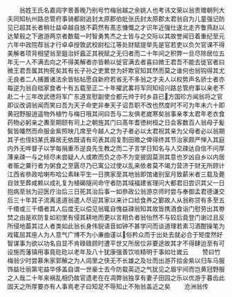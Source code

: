 <!-- { "loadSidebar": true } -->
　　翁姓王氏名嘉闾字景善晚乃别号竹梅翁越之余姚人也考讳文荣以翁贵赠朝列大夫同知杭州路总管府事骑都尉追封太原郡伯妣张氏封太原郡太君翁自为儿童强记防见已超其长者稍壮益卓越自放不羁然有髙志慷慨之才识年近强仕遂北走齐鲁燕赵以达辇毂之下遨游两京者数载一时智勇隽杰之士皆与之交际以其故誉闻日着重纪至元六年中政院荐翁才行卓卓授敦武校尉松江等处财赋提举先是官若吏以负欠官课不得美解者项背相望翁至鉏治奸蠧正其税赋之无归者而二十年间之积弊一旦尽除居位五年无一人不满去向之不得美解者亦皆赖以徙官满去者喜曰微王君吾不能去徙官者曰微王君吾属其拘死矣其有长子孙之吏累世为奸欺官知其然而莫之谁何也翁钩得其尤无良者二人捕置诸法余皆帖帖愿自新府若省无不多翁之才夫人以权势声名骄士者亦每逆为翁自绌家食者十有五载至正二十年擢武畧将军同知绍兴路总管府事以亲老不赴二十三年改武徳将军广东道宣慰副使佥都元帅于时乡县已方国珍方闻翁将之官即议改调翁闻而笑曰吾为天子命吏非奉天子诏吾职不改也然度时不可为年未六十即黄冠野服逍遥物外植竹与梅日哦其间曰吾与二友俱老嵗寒矣翁事亲孝太君年老衣食药物必躬亲之夀至期颐有司上之朝旌其门曰髙年耆徳树桓之日会客数百人翁母子髪鬓皆皤然而命服金紫照映几席至今越人之为子者必以太君祝其亲为父母者必以翁期其子也侄妇某氏寡居无依既请有司表其闾复割田赡之俾得终其节治家颇严惮入其庭内外无哗督子以学每捐重币逆良先生教之而二子言学日知名与人交疎达自信不问厚薄亲疎一与之倾尽未尝疑人人或欺而负之亦不为变彼固莫测其意也岁凶自乡以内居者赈之粟行者为粥食之至匮尽乃已寓公过使以乱来依者莫不竭力营济于财无所顾计江西省叅政哈喇布哈公素昧平生一日携家至其地翁即馆诸别室月致薪米者三载及薨自敛至葬咸赖以成礼复为植碣隧间命守者防其域福建省理问大都君旧尝识其父一日抱病至翁为迎医疗治后三日死其治后事一如叅政公翁游京师时尝与奉御孟君德谦交后三十年其子流离逺道翁遣人尽迎其家以来计口给食养之鄞故人从翁称贷有多至五千缗或三千缗者其人后度无以偿见翁辄自愧益疎翁知其故皆携酒食诣门慰劳出其劵焚之由是欢防复如初里有侵其耕地而更以言相负者翁怡然不与较后竟登门谢过且反所侵地葢其过人者类如此翁长身伟貎语音如钟不甚学问而谈道理若素习酒酣操笔为戏辄屈其座人为人意气广博不为小亷曲谨以俗矜众而于出处去就必合于矩度然好智谋事为欲以功名自显不肯碌碌顾时遭平世又所居位非要途故其才不得肆迨至有可设施而藩镇用事竟矻矻以老年及八十犹康强善饮啖精明于事如壮嵗云
　　赞曰竹梅翁少时尝慕朱家郭解之为人闾里之侠无不长雄之及壮而出游芥拾金紫以归车马服饰益壮丽第宅益华侈盖自谓一世豪士去今防载英迈之气犹见之眉宇间而岂黄冠野服之人哉二十年来祸乱相仍故官遗老在在凋弊翁独享有妻子田园之乐以优游于暮齿此固天之所厚要亦有人事焉老子曰知足不辱知止不殆翁盖近之矣
　　沧洲翁传

